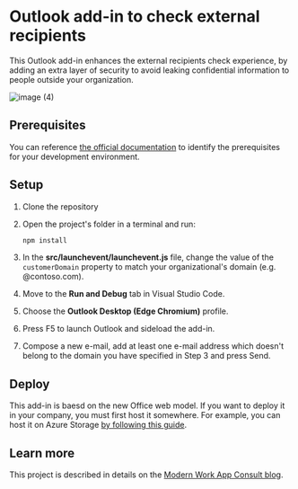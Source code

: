 # Outlook add-in to check external recipients

This Outlook add-in enhances the external recipients check experience, by adding an extra layer of security to avoid leaking confidential information to people outside your organization.

![image (4)](https://user-images.githubusercontent.com/1230332/231283775-efd166c8-4b60-4082-bce6-e11c58c8b07e.png)

## Prerequisites

You can reference [the official documentation](https://learn.microsoft.com/en-us/office/dev/add-ins/develop/yeoman-generator-overview) to identify the prerequisites for your development environment.

## Setup

1. Clone the repository
2. Open the project's folder in a terminal and run:

   ```bash
   npm install
   ```
3. In the **src/launchevent/launchevent.js** file, change the value of the `customerDomain` property to match your organizational's domain (e.g. @contoso.com).
4. Move to the **Run and Debug** tab in Visual Studio Code.
5. Choose the **Outlook Desktop (Edge Chromium)** profile.
6. Press F5 to launch Outlook and sideload the add-in.
7. Compose a new e-mail, add at least one e-mail address which doesn't belong to the domain you have specified in Step 3 and press Send.

## Deploy
This add-in is baesd on the new Office web model. If you want to deploy it in your company, you must first host it somewhere. For example, you can host it on Azure Storage [by following this guide](https://learn.microsoft.com/en-us/office/dev/add-ins/publish/publish-add-in-vs-code).

## Learn more
This project is described in details on the [Modern Work App Consult blog](https://techcommunity.microsoft.com/t5/modern-work-app-consult-blog/a-better-way-to-identify-external-users-in-an-outlook-mail/ba-p/3793131).
